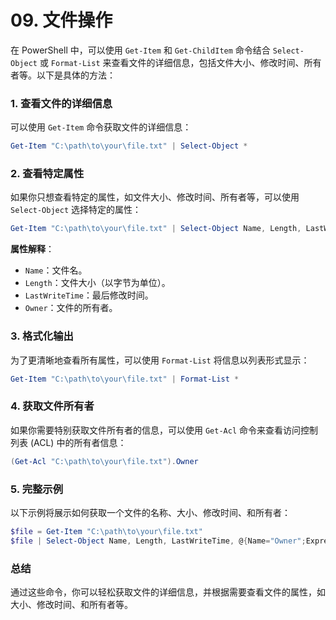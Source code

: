 # 09. 文件操作
在 PowerShell 中，可以使用 `Get-Item` 和 `Get-ChildItem` 命令结合 `Select-Object` 或 `Format-List` 来查看文件的详细信息，包括文件大小、修改时间、所有者等。以下是具体的方法：

### 1. **查看文件的详细信息**
可以使用 `Get-Item` 命令获取文件的详细信息：

```powershell
Get-Item "C:\path\to\your\file.txt" | Select-Object *
```

### 2. **查看特定属性**
如果你只想查看特定的属性，如文件大小、修改时间、所有者等，可以使用 `Select-Object` 选择特定的属性：

```powershell
Get-Item "C:\path\to\your\file.txt" | Select-Object Name, Length, LastWriteTime, Owner
```

**属性解释**：
- `Name`：文件名。
- `Length`：文件大小（以字节为单位）。
- `LastWriteTime`：最后修改时间。
- `Owner`：文件的所有者。

### 3. **格式化输出**
为了更清晰地查看所有属性，可以使用 `Format-List` 将信息以列表形式显示：

```powershell
Get-Item "C:\path\to\your\file.txt" | Format-List *
```

### 4. **获取文件所有者**
如果你需要特别获取文件所有者的信息，可以使用 `Get-Acl` 命令来查看访问控制列表 (ACL) 中的所有者信息：

```powershell
(Get-Acl "C:\path\to\your\file.txt").Owner
```

### 5. **完整示例**
以下示例将展示如何获取一个文件的名称、大小、修改时间、和所有者：

```powershell
$file = Get-Item "C:\path\to\your\file.txt"
$file | Select-Object Name, Length, LastWriteTime, @{Name="Owner";Expression={(Get-Acl $_.FullName).Owner}}
```

### **总结**
通过这些命令，你可以轻松获取文件的详细信息，并根据需要查看文件的属性，如大小、修改时间、和所有者等。